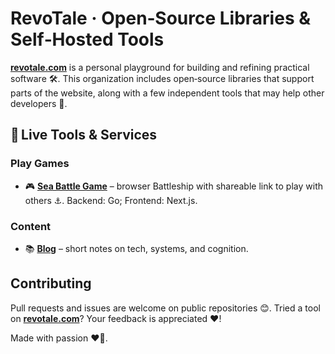 # RevoTale · Open‑Source Libraries & Self‑Hosted Tools

[**revotale.com**](https://revotale.com) is a personal playground for building and refining practical software 🛠️.
This organization includes open‑source libraries that support parts of the website, along with a few independent tools that may help other developers 🤝.

## 🔗 Live Tools & Services

### Play Games  
- 🎮 [**Sea Battle Game**](https://revotale.com/sea-battle-game) – browser Battleship with shareable link to play with others ⚓.  Backend: Go; Frontend: Next.js.

### Content  
- 📚 [**Blog**](https://revotale.com/blog) – short notes on tech, systems, and cognition.

## Contributing

Pull requests and issues are welcome on public repositories 😊.
Tried a tool on [**revotale.com**](https://revotale.com)? Your feedback is appreciated ❤️!

Made with passion ❤️‍🔥. 
